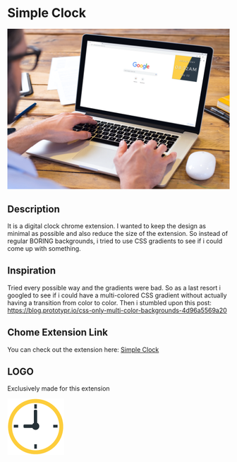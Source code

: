 # Simple Clock
![alt text](https://github.com/Raja-Krishna/Simple-Clock/blob/master/icons/sample.png)

## Description
It is  a digital clock chrome extension. I wanted to keep the design as minimal as possible and also reduce the size of the extension. So instead of regular BORING backgrounds, i tried to use CSS gradients to see if i could come up with something.

## Inspiration
Tried every possible way and the gradients were bad. So as a last resort i googled to see if i could have a multi-colored CSS gradient without actually having a transition from color to color. Then i stumbled upon this post:
https://blog.prototypr.io/css-only-multi-color-backgrounds-4d96a5569a20

## Chome Extension Link

You can check out the extension here: [Simple Clock](https://chrome.google.com/webstore/detail/simple-clock/fngkigemfllijjloedplghepagidclef)

## LOGO
Exclusively made for this extension

![alt text](https://github.com/Raja-Krishna/Simple-Clock/blob/master/icons/clock128.png)